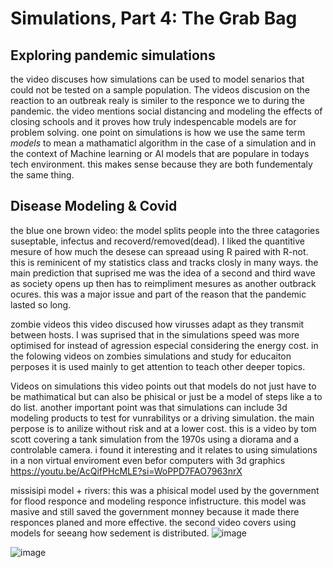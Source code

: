 # Simulations, Part 4: The Grab Bag #
## Exploring pandemic simulations ##
the video discuses how simulations can be used to model senarios that could not be tested on a sample population. The videos discusion on the reaction to an outbreak realy is similer to the responce we to during the pandemic. the video mentions social distancing and modeling the effects of closing schools and it proves how truly indespencable models are for problem solving. one point on simulations is how we use the same term _models_ to mean a mathamaticl algorithm in the case of a simulation and in the context of Machine learning or AI models that are populare in todays tech environment. this makes sense because they are both fundementaly the same thing.

## Disease Modeling & Covid ##
the blue one brown video: the model splits people into the three catagories suseptable, infectus and recoverd/removed(dead). I liked the quantitive mesure of how much the desese can spreaad using R paired with R-not. this is reminicent of my statistics class and tracks closly in many ways. the main prediction that suprised me was the idea of a second and third wave as society opens up then has to reimpliment mesures as another outbrack ocures. this was a major issue and part of the reason that the pandemic lasted so long.

zombie videos
this video discused how virusses adapt as they transmit between hosts. I was suprised that in the simulations speed was more optimised for instead of agression especial considering the energy cost. in the folowing videos on zombies simulations and study for educaiton perposes it is used mainly to get attention to teach other deeper topics.


Videos on simulations
this video points out that models do not just have to be mathimatical but can also be phisical or just be a model of steps like a to do list. another important point was that simulations can include 3d modeling products to test for vunrabilitys or a driving simulation. the main perpose is to anilize without risk and at a lower cost.
this is a video by tom scott covering a tank simulation from the 1970s using a diorama and a controlable camera. i found it interesting and it relates to using simulations in a non virtual enviroment even befor computers with 3d graphics
https://youtu.be/AcQifPHcMLE?si=WoPPD7FAO7963nrX 


missisipi model + rivers:
this was a phisical model used by the government for flood responce and modeling responce infistructure. this model was masive and still saved the government monney because it made there responces planed and more effective.
the second video covers using models for seeang how sedement is distributed.
![image](https://github.com/FantasticMrCat42/2023-2024/assets/129550102/d49290f6-9d3a-4e5c-9238-e646603c206c)


![image](https://github.com/FantasticMrCat42/2023-2024/assets/129550102/d6a28190-18ab-4c77-92cc-2f94360d1047)





